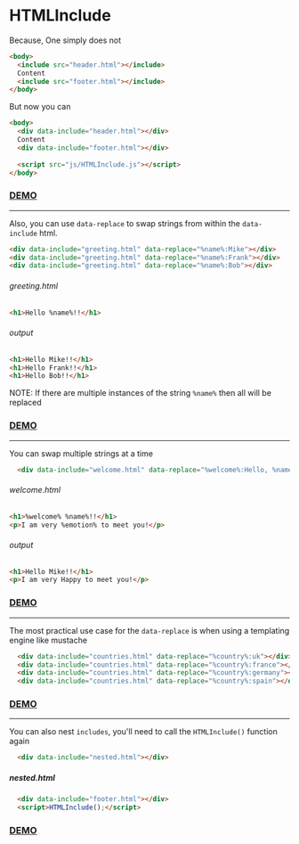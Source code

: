 # HTMLInclude

Because, One simply does not

```html
<body>
  <include src="header.html"></include>
  Content
  <include src="footer.html"></include>
</body>
```

But now you can

```html
<body>
  <div data-include="header.html"></div>
  Content
  <div data-include="footer.html"></div>
  
  <script src="js/HTMLInclude.js"></script>
</body>
```

### [DEMO](https://paul-browne.github.io/HTMLInclude/simple-demo.html)

---

Also, you can use `data-replace` to swap strings from within the `data-include` html.

```html
<div data-include="greeting.html" data-replace="%name%:Mike"></div>
<div data-include="greeting.html" data-replace="%name%:Frank"></div>
<div data-include="greeting.html" data-replace="%name%:Bob"></div>
```

###### greeting.html
```html
<h1>Hello %name%!!</h1>	  
```

###### output
```html
<h1>Hello Mike!!</h1>
<h1>Hello Frank!!</h1>
<h1>Hello Bob!!</h1>
```

NOTE: If there are multiple instances of the string `%name%` then all will be replaced

### [DEMO](https://paul-browne.github.io/HTMLInclude/greeting-demo.html)

---

You can swap multiple strings at a time

```html
  <div data-include="welcome.html" data-replace="%welcome%:Hello, %name%:Mike, %emotion%:Happy"></div>
```

###### welcome.html
```html
<h1>%welcome% %name%!!</h1>
<p>I am very %emotion% to meet you!</p>
```

###### output
```html
<h1>Hello Mike!!</h1>
<p>I am very Happy to meet you!</p>
```

### [DEMO](https://paul-browne.github.io/HTMLInclude/welcome-demo.html)

---

The most practical use case for the `data-replace` is when using a templating engine like mustache

```html
  <div data-include="countries.html" data-replace="%country%:uk"></div>
  <div data-include="countries.html" data-replace="%country%:france"></div>
  <div data-include="countries.html" data-replace="%country%:germany"></div>
  <div data-include="countries.html" data-replace="%country%:spain"></div>
```

### [DEMO](https://paul-browne.github.io/HTMLInclude/mustache-demo.html)

---

You can also nest `includes`, you'll need to call the `HTMLInclude()` function again

```html
  <div data-include="nested.html"></div>
```

##### nested.html
```html
  <div data-include="footer.html"></div>
  <script>HTMLInclude();</script>
```

### [DEMO](https://paul-browne.github.io/HTMLInclude/nested-demo.html)
